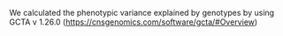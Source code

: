 We calculated the phenotypic variance explained by genotypes by using GCTA v 1.26.0 (https://cnsgenomics.com/software/gcta/#Overview)

